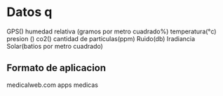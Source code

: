 # Datos q
GPS()
humedad relativa (gramos por metro cuadrado%)
temperatura(°c)
presion ()
co2()
cantidad de particulas(ppm)
Ruido(db)
Iradiancia Solar(batios por metro cuadrado)
## Formato de aplicacion
medicalweb.com
apps medicas